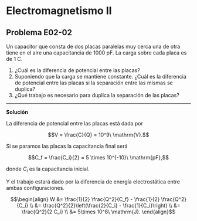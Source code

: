 # Electromagnetismo II
## Problema E02-02

Un capacitor que consta de dos placas paralelas muy cerca una de otra tiene en
el aire una capacitancia de 1000 pF. La carga sobre cada placa es de 1 C.

1. ¿Cuál es la diferencia de potencial entre las placas?
2. Suponiendo que la carga se mantiene constante. ¿Cuál es la diferencia de
potencial entre las placas si la separación entre las mismas se duplica?
3. ¿Qué trabajo es necesario para duplica la separación de las placas?

---

**Solución**

La diferencia de  potencial entre las placas está dada por

```math
V = \frac{C}{Q} = 10^9\ \mathrm{V}.
```

Si se paramos las placas la capacitancia final será

```math
C_f = \frac{C_i}{2} = 5 \times 10^{-10}\ \mathrm{pF},
```

donde $`C_i`$ es la capacitancia inicial.

Y el trabajo estará dado por la diferencia de energía electrostática entre
ambas configuraciones.

```math
\begin{align}
W &= \frac{1}{2} \frac{Q^2}{C_f} - \frac{1}{2} \frac{Q^2}{C_i} \\
&= \frac{Q^2}{2}\left(\frac{2}{C_i} - \frac{1}{C_i}\right) \\
&= \frac{Q^2}{2 C_i} \\
&= 5\times 10^8\ \mathrm{J}.
\end{align}
```
